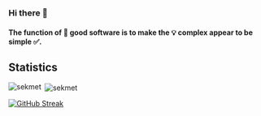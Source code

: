 ### Hi there 👋

#### The function of 🚀 good software is to make the 💡 complex appear to be simple ✅.

<!--
**sekmet/sekmet** is a ✨ _special_ ✨ repository because its `README.md` (this file) appears on your GitHub profile.

Here are some ideas to get you started:

- 🔭 I’m currently working on ...
- 🌱 I’m currently learning ...
- 👯 I’m looking to collaborate on ...
- 🤔 I’m looking for help with ...
- 💬 Ask me about ...
- 📫 How to reach me: ...
- 😄 Pronouns: ...
- ⚡ Fun fact: ...
-->

## Statistics
<p><img align="left" src="https://github-readme-stats.vercel.app/api/top-langs?username=sekmet&show_icons=true&locale=en&layout=compact" alt="sekmet" /></p>

<p>&nbsp;<img align="center" src="https://github-readme-stats.vercel.app/api?username=sekmet&show_icons=true&locale=en" alt="sekmet" /></p>

[<p><img align="center" src="https://github-readme-streak-stats.herokuapp.com?user=sekmet" alt="GitHub Streak" /></p>](https://github-readme-streak-stats.herokuapp.com/?user=sekmet)
